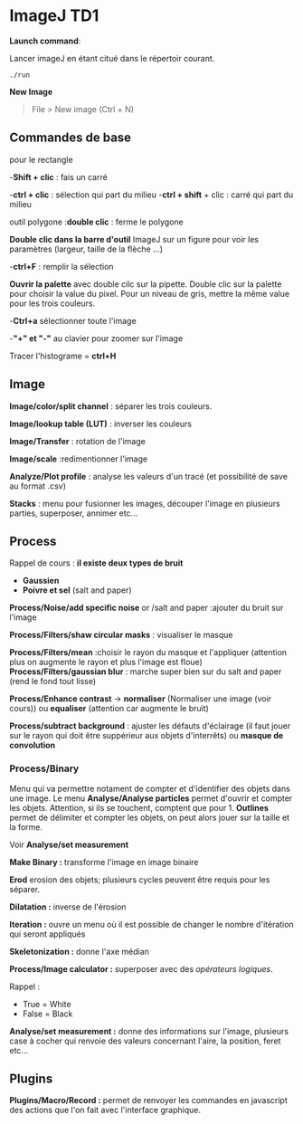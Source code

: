 # **ImageJ TD1**

**Launch command**:



Lancer imageJ en étant citué dans le répertoir courant.

```console
./run
```

**New Image**
> File > New image (Ctrl + N)

## **Commandes de base**

pour le rectangle

-**Shift + clic** : fais un carré

-**ctrl + clic** : sélection qui part du milieu
-**ctrl + shift** + clic : carré qui part du milieu

outil polygone :**double clic** : ferme le polygone

**Double clic dans la barre d'outil** ImageJ sur un figure pour voir les paramètres (largeur, taille de la flèche ...)

-**ctrl+F** : remplir la sélection

**Ouvrir la palette** avec double cilc sur la pipette. Double clic sur la palette pour choisir la value du pixel. Pour un niveau de gris, mettre la même value pour les trois couleurs.

-**Ctrl+a** sélectionner toute l'image

-**"+" et "-"** au clavier pour zoomer sur l'image

Tracer l'histograme = **ctrl+H**

## **Image**

**Image/color/split channel** : séparer les trois couleurs.

**Image/lookup table (LUT)** : inverser les couleurs

**Image/Transfer** : rotation de l'image

**Image/scale** :redimentionner l'image

**Analyze/Plot profile** : analyse les valeurs d'un tracé (et possibilité de save au format .csv)

**Stacks** : menu pour fusionner les images, découper l'image en plusieurs parties, superposer, annimer etc...

## **Process**

Rappel de cours : **il existe deux types de bruit**

- **Gaussien**
- **Poivre et sel** (salt and paper)

**Process/Noise/add specific noise** or /salt and paper :ajouter du bruit sur l'image

**Process/Filters/shaw circular masks** : visualiser le masque

**Process/Filters/mean** :choisir le rayon du masque et l'appliquer (attention plus on augmente le rayon et plus l'image est floue)
**Process/Filters/gaussian blur** : marche super bien sur du salt and paper (rend le fond tout lisse)


**Process/Enhance contrast** -> **normaliser** (Normaliser une image (voir cours))
ou **equaliser** (attention car augmente le bruit)

**Process/subtract background** : ajuster les défauts d'éclairage (il faut jouer sur le rayon qui doit être suppérieur aux objets d'interrêts) ou **masque de convolution**

### Process/Binary

Menu qui va permettre notament de compter et d'identifier des objets dans une image. Le menu **Analyse/Analyse particles** permet d'ouvrir et compter les objets. Attention, si ils se touchent, comptent que pour 1. **Outlines** permet de délimiter et compter les objets, on peut alors jouer sur la taille et la forme.

Voir **Analyse/set measurement**

**Make Binary :** transforme l'image en image binaire

**Erod** erosion des objets; plusieurs cycles peuvent être requis pour les séparer.

**Dilatation :** inverse de l'érosion

**Iteration :** ouvre un menu où il est possible de changer le nombre d'itération qui seront appliqués

**Skeletonization :** donne l'axe médian

**Process/Image calculator :** superposer avec des *opérateurs logiques*.

Rappel :
* True = White
* False = Black

**Analyse/set measurement :** donne des informations sur l'image, plusieurs case à cocher qui renvoie des valeurs concernant l'aire, la position, feret etc...

## Plugins

**Plugins/Macro/Record :** permet de renvoyer les commandes en javascript des actions que l'on fait avec l'interface graphique.
